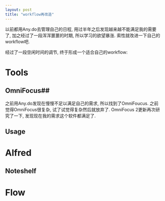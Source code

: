 ```yaml
---
layout: post
title: "workflow再改造"
---
```


以前都用Any.do去管理自己的日程, 用过半年之后发现越来越不能满足我的需要了, 加之经过了一段浑浑噩噩的时期, 所以学习的欲望暴涨. 索性就改进一下自己的workflow吧.

经过了一段空闲时间的调节, 终于形成一个适合自己的workflow:

# Tools #

## OmniFocus##
之前用Any.do发现在慢慢不足以满足自己的需求, 所以找到了OmniFoucus. 之前觉得OmniFocus很复杂, 试了试觉得复杂然后就放弃了. OmniFocus 2更新再次研究了一下, 发现现在我的需求这个软件都满足了.

## Usage ##

# Alfred ##

## Noteshelf ##

# Flow #
